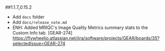 ##1.1.7_0.15.2
* Add `docs` folder
* Add `docs/release_note.md`
* ENH: Added MRIQC's Image Quality Metrics summary stats to the Custom Info tab.
[GEAR-274] https://flywheelio.atlassian.net/jira/software/projects/GEAR/boards/35?selectedIssue=GEAR-274